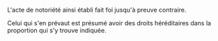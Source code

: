 L'acte de notoriété ainsi établi fait foi jusqu'à preuve contraire.

Celui qui s'en prévaut est présumé avoir des droits héréditaires dans la proportion qui s'y trouve indiquée.
